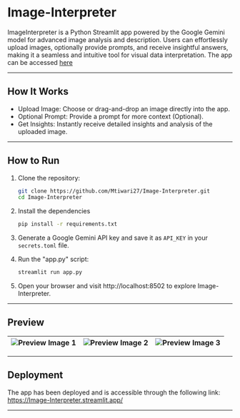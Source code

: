 # Image-Interpreter
ImageInterpreter is a Python Streamlit app powered by the Google Gemini model for advanced image analysis and description. Users can effortlessly upload images, optionally provide prompts, and receive insightful answers, making it a seamless and intuitive tool for visual data interpretation.
The app can be accessed [here](https://Image-Interpreter.streamlit.app/)

---

## How It Works
- Upload Image: Choose or drag-and-drop an image directly into the app.
- Optional Prompt: Provide a prompt for more context (Optional).
- Get Insights: Instantly receive detailed insights and analysis of the uploaded image.

---

## How to Run

1. Clone the repository:
   ```bash
   git clone https://github.com/Mtiwari27/Image-Interpreter.git
   cd Image-Interpreter
   ```
   
2. Install the dependencies
   ```bash
   pip install -r requirements.txt
   ```
   
3. Generate a Google Gemini API key and save it as `API_KEY` in your `secrets.toml` file.
   
5. Run the "app.py" script:
   ```bash
   streamlit run app.py
   ```

6. Open your browser and visit http://localhost:8502 to explore Image-Interpreter.

---

## Preview

| ![Preview Image 1](images/img1.png) | ![Preview Image 2](images/img2.png) | ![Preview Image 3](images/img3.png) |
|---------|-------------|-----------|

---

## Deployment

The app has been deployed and is accessible through the following link: https://Image-Interpreter.streamlit.app/

---
